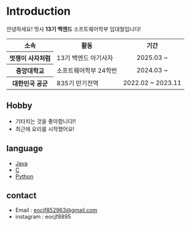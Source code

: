 # Introduction
안녕하세요! 멋사 **13기 백엔드** 소프트웨어학부 임대철입니다!
<table>
  <tr>
      <th> 소속 </th>
      <th> 활동 </th>
      <th> 기간 </th>
    </tr>
    <tr>
      <th> 멋쟁이 사자처럼 </th>
      <td> 13기 백엔드 아기사자 </td>
      <td align="center"> 2025.03 ~ </td>
    </tr>
    <tr>
      <th>  중앙대학교  </th>
      <td> 소프트웨어학부 24학번 </td>
      <td align="center"> 2024.03 ~ </td>
    </tr>
  <tr>
      <th> 대한민국 공군 </th>
      <td> 835기 만기전역 </td>
      <td align="center"> 2022.02 ~ 2023.11 </td>
   </tr>
</table>

## Hobby
- 기타치는 것을 좋아합니다!!
- 최근에 요리를 시작했어요!

## language 
- [Java](https://www.oracle.com/java/)  
- [C](https://en.wikipedia.org/wiki/C_(programming_language))  
- [Python](https://www.python.org/)  

## contact
- Email : eocjf852963@gmail.com
- instagram : eocjf8895
